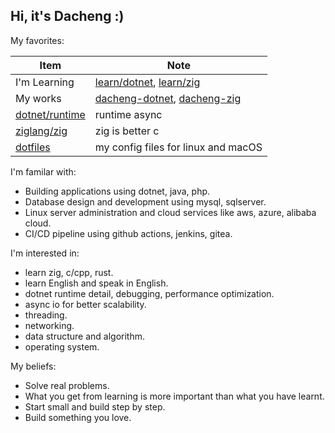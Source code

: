## Hi, it's Dacheng :)

My favorites:

| Item | Note |
| --- | --- |
| I'm Learning | [learn/dotnet](https://github.com/dacheng-learn/dotnet), [learn/zig](https://github.com/dacheng-learn/zig) |
| My works | [dacheng-dotnet](https://github.com/dacheng-dotnet), [dacheng-zig](https://github.com/dacheng-zig) |
| [dotnet/runtime](https://github.com/dotnet/runtime) | runtime async |
| [ziglang/zig](https://github.com/ziglang/zig) | zig is better c |
| [dotfiles](https://github.com/dacheng-gao/dotfiles) | my config files for linux and macOS |

I'm familar with:
- Building applications using dotnet, java, php.
- Database design and development using mysql, sqlserver.
- Linux server administration and cloud services like aws, azure, alibaba cloud.
- CI/CD pipeline using github actions, jenkins, gitea.

I'm interested in:
- learn zig, c/cpp, rust.
- learn English and speak in English.
- dotnet runtime detail, debugging, performance optimization.
- async io for better scalability.
- threading.
- networking.
- data structure and algorithm.
- operating system.

My beliefs:
- Solve real problems.
- What you get from learning is more important than what you have learnt.
- Start small and build step by step.
- Build something you love.
